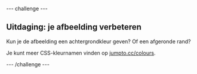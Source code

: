 --- challenge ---

## Uitdaging: je afbeelding verbeteren

Kun je de afbeelding een achtergrondkleur geven? Of een afgeronde rand?

Je kunt meer CSS-kleurnamen vinden op <a href="http://jumpto.cc/colours" target="_blank">jumpto.cc/colours</a>.

--- /challenge ---